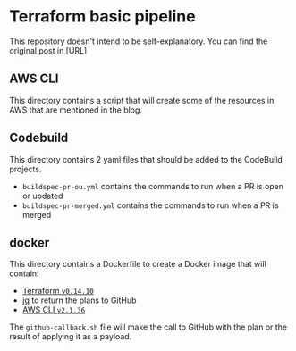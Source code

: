 # Terraform basic pipeline

This repository doesn't intend to be self-explanatory. You can find the original post in [URL]

## AWS CLI 
This directory contains a script that will create some of the resources in AWS that are mentioned in the blog.

## Codebuild
This directory contains 2 yaml files that should be added to the CodeBuild projects.
- `buildspec-pr-ou.yml` contains the commands to run when a PR is open or updated
- `buildspec-pr-merged.yml` contains the commands to run when a PR is merged

## docker
This directory contains a Dockerfile to create a Docker image that will contain:
- [Terraform `v0.14.10`](https://github.com/hashicorp/terraform/releases/tag/v0.14.10)
- [jq](https://stedolan.github.io/jq/) to return the plans to GitHub
- [AWS CLI `v2.1.36`](https://github.com/aws/aws-cli/releases/tag/2.1.36)

The `github-callback.sh` file will make the call to GitHub with the plan or the result of applying it 
as a payload. 
